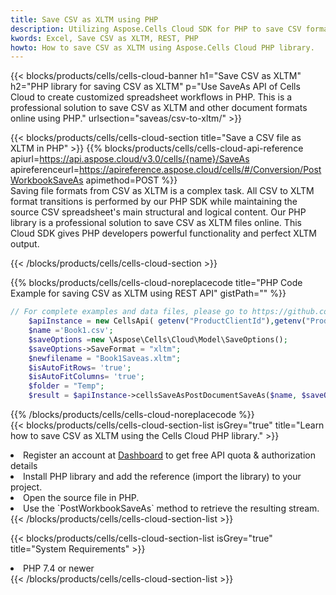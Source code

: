 ```yaml
---
title: Save CSV as XLTM using PHP 
description: Utilizing Aspose.Cells Cloud SDK for PHP to save CSV format file as XLTM format file. 
kwords: Excel, Save CSV as XLTM, REST, PHP
howto: How to save CSV as XLTM using Aspose.Cells Cloud PHP library.
---
```



{{< blocks/products/cells/cells-cloud-banner h1="Save CSV as XLTM" h2="PHP library for saving CSV as XLTM" p="Use SaveAs API of Cells Cloud to create customized spreadsheet workflows in PHP. This is a professional solution to save CSV as XLTM and other document formats online using PHP." urlsection="saveas/csv-to-xltm/" >}}

{{< blocks/products/cells/cells-cloud-section  title="Save a CSV file as XLTM in PHP" >}}
{{% blocks/products/cells/cells-cloud-api-reference  apiurl=https://api.aspose.cloud/v3.0/cells/{name}/SaveAs  apireferenceurl=https://apireference.aspose.cloud/cells/#/Conversion/PostWorkbookSaveAs  apimethod=POST %}}
<br/>
Saving file formats from CSV as XLTM is a complex task. All CSV to XLTM format transitions is performed by our PHP SDK while maintaining the source CSV spreadsheet's main structural and logical content. Our PHP library is a professional solution to save CSV as XLTM files online. This Cloud SDK gives PHP developers powerful functionality and perfect XLTM output.

{{< /blocks/products/cells/cells-cloud-section >}}

{{% blocks/products/cells/cells-cloud-noreplacecode title="PHP Code Example for saving CSV as XLTM using REST API" gistPath="" %}}
  
```php
// For complete examples and data files, please go to https://github.com/aspose-cells-cloud/aspose-cells-cloud-php/
    $apiInstance = new CellsApi( getenv("ProductClientId"),getenv("ProductClientSecret") );
    $name ='Book1.csv';
    $saveOptions =new \Aspose\Cells\Cloud\Model\SaveOptions();
    $saveOptions->SaveFormat = "xltm";
    $newfilename = "Book1Saveas.xltm";
    $isAutoFitRows= 'true';
    $isAutoFitColumns= 'true';
    $folder = "Temp";
    $result = $apiInstance->cellsSaveAsPostDocumentSaveAs($name, $saveOptions, $newfilename,$isAutoFitRows, $isAutoFitColumns, $folder);
```
  
{{% /blocks/products/cells/cells-cloud-noreplacecode  %}}
<br/>
{{< blocks/products/cells/cells-cloud-section-list isGrey="true"  title="Learn how to save CSV as XLTM using the Cells Cloud PHP library." >}}
<li>Register an account at <a href="https://dashboard.aspose.cloud/">Dashboard</a> to get free API quota & authorization details</li>
<li>Install PHP library and add the reference (import the library) to your project.</li>
<li>Open the source file in PHP.</li>
<li>Use the `PostWorkbookSaveAs` method to retrieve the resulting stream.</li>
{{< /blocks/products/cells/cells-cloud-section-list >}}

{{< blocks/products/cells/cells-cloud-section-list isGrey="true"  title="System Requirements" >}}
<li>PHP 7.4 or newer</li>
{{< /blocks/products/cells/cells-cloud-section-list >}}
